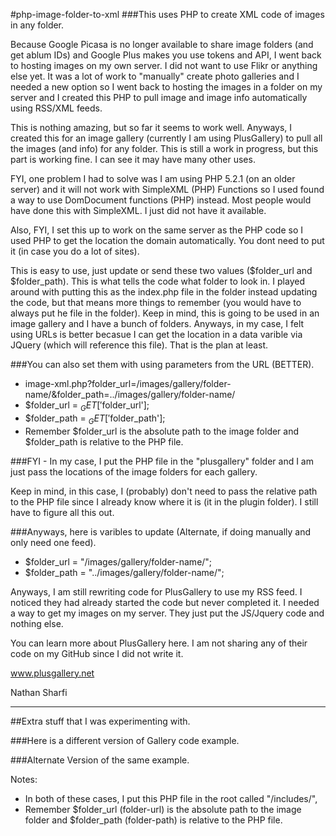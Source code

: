 

#php-image-folder-to-xml
###This uses PHP to create XML code of images in any folder.

Because Google Picasa is no longer available to share image folders (and get ablum IDs) and Google Plus makes you use tokens and API, I went back to hosting images on my own server. I did not want to use Flikr or anything else yet. It was a lot of work to "manually" create photo galleries and I needed a new option so I went back to hosting the images in a folder on my server and I created this PHP to pull image and image info automatically using RSS/XML feeds.

This is nothing amazing, but so far it seems to work well. Anyways, I created this for an image gallery (currently I am using PlusGallery) to pull all the images (and info) for any folder. This is still a work in progress, but this part is working fine. I can see it may have many other uses.

FYI, one problem I had to solve was I am using PHP 5.2.1 (on an older server) and it will not work with SimpleXML (PHP) Functions so I used found a way to use DomDocument functions (PHP) instead. Most people would have done this with SimpleXML. I just did not have it available. 

Also, FYI, I set this up to work on the same server as the PHP code so I used PHP to get the location the domain automatically. You dont need to put it (in case you do a lot of sites).

This is easy to use, just update or send these two values ($folder_url and $folder_path). This is what tells the code what folder to look in. I played around with putting this as the index.php file in the folder instead updating the code, but that means more things to remember (you would have to always put he file in the folder). Keep in mind, this is going to be used in an image gallery and I have a bunch of folders. Anyways, in my case, I felt using URLs is better becasue I can get the location in a data varible via JQuery (which will reference this file). That is the plan at least. 

###You can also set them with using parameters from the URL (BETTER).

- image-xml.php?folder_url=/images/gallery/folder-name/&folder_path=../images/gallery/folder-name/
- $folder_url = $_GET['$folder_url'];
- $folder_path = $_GET['$folder_path'];
- Remember $folder_url  is the absolute path to the image folder and $folder_path is relative to the PHP file.

###FYI - In my case, I put the PHP file in the "plusgallery" folder and I am just pass the locations of the image folders for each gallery.
    <div id="plusgallery" data-type="local" data-image-path="/images/gallery/folder-name/"></div>
    
Keep in mind, in this case, I (probably) don't need to pass the relative path to the PHP file since I already know where it is (it in the plugin folder). I still have to figure all this out.

###Anyways, here is varibles to update (Alternate, if doing manually and only need one feed).

- $folder_url = "/images/gallery/folder-name/";
- $folder_path = "../images/gallery/folder-name/";

Anyways, I am still rewriting code for PlusGallery to use my RSS feed. I noticed they had already started the code but never completed it. I needed a way to get my images on my server. They just put the JS/Jquery code and nothing else.

You can learn more about PlusGallery here. I am not sharing any of their code on my GitHub since I did not write it.

www.plusgallery.net

Nathan Sharfi

--------------------

##Extra stuff that I was experimenting with.

###Here is a different version of Gallery code example.
    <div id="plusgallery" data-type="local" data-image-path="/includes/image-xml.php?folder_url=/images/gallery/folder-name/&folder_path=../images/gallery/folder-name/"></div>

###Alternate Version of the same example.
    <div id="plusgallery" data-type="local" data-image-path="/includes/image-xml.php" folder-url="/images/gallery/folder-name/" folder-path="../images/gallery/folder-name/"></div>

Notes:
- In both of these cases, I put this PHP file in the root called "/includes/",
- Remember $folder_url (folder-url) is the absolute path to the image folder and $folder_path (folder-path) is relative to the PHP file.
